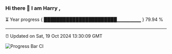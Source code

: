 ### Hi there 👋 I am Harry , 

⏳ Year progress { ███████████████████████▁▁▁▁▁▁▁ } 79.94 %

---

⏰ Updated on Sat, 19 Oct 2024 13:30:09 GMT

![Progress Bar CI](https://github.com/duykhang68/duykhang68/workflows/Progress%20Bar%20CI/badge.svg)
